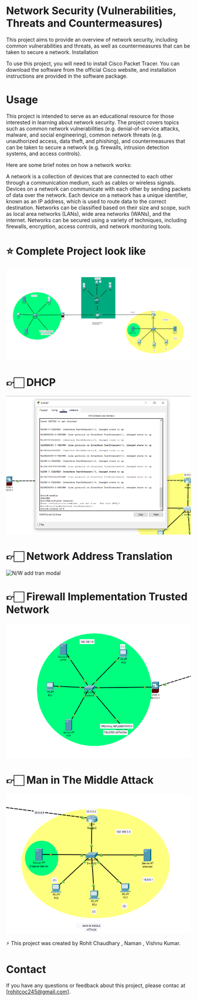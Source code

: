 # Network Security (Vulnerabilities, Threats and Countermeasures)

This project aims to provide an overview of network security, including common vulnerabilities and threats, as well as countermeasures that can be taken to secure a network.
Installation

To use this project, you will need to install Cisco Packet Tracer. You can download the software from the official Cisco website, and installation instructions are provided in the software package.
# Usage

This project is intended to serve as an educational resource for those interested in learning about network security. The project covers topics such as common network vulnerabilities (e.g. denial-of-service attacks, malware, and social engineering), common network threats (e.g. unauthorized access, data theft, and phishing), and countermeasures that can be taken to secure a network (e.g. firewalls, intrusion detection systems, and access controls).

Here are some brief notes on how a network works:

   A network is a collection of devices that are connected to each other through a communication medium, such as cables or wireless signals.
    Devices on a network can communicate with each other by sending packets of data over the network.
    Each device on a network has a unique identifier, known as an IP address, which is used to route data to the correct destination.
    Networks can be classified based on their size and scope, such as local area networks (LANs), wide area networks (WANs), and the internet.
    Networks can be secured using a variety of techniques, including firewalls, encryption, access controls, and network monitoring tools.
# ⭐️ Complete Project look like
![Modal](image/llover.png)

# 👉🏻 DHCP
![DHCP modal](image/dhcp.png)

# 👉🏻 Network Address Translation
![N/W add tran modal](image/Network-Address-Translation.png)

# 👉🏻 Firewall Implementation Trusted Network
![trested network modal ](image/fwtn.png)

# 👉🏻 Man in The Middle Attack 
![ mitm modal](image/MITM.png)


⚡️ This project was created by Rohit Chaudhary , Naman , Vishnu Kumar.

# Contact

If you have any questions or feedback about this project, please contac at [rohitcoc245@gmail.com].
